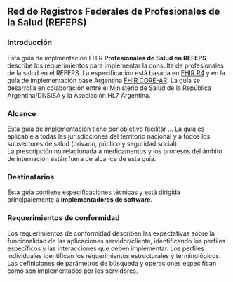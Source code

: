 ## Red de Registros Federales de Profesionales de la Salud (REFEPS)

### Introducción

Esta guía de implmentación FHIR **Profesionales de Salud en REFEPS** describe los requerimientos para implementar la consulta de profesionales de la salud en el REFEPS.
La especificación está basada en [FHIR R4](https://hl7.org/fhir/R4/) y en la guía de implementación base Argentina [FHIR CORE-AR](https://bus.msal.gob.ar/fhir/ar/core/site/index.html). La guía se desarrolla en colaboración entre el Ministerio de Salud de la República Argentina/DNSISA y la Asociación HL7 Argentina.

### Alcance

Esta guía de implementación tiene por objetivo facilitar ...
La guía es aplicable a todas las jurisdicciones del territorio nacional y a todos los subsectores de salud (privado, público y seguridad social).  
La prescripción no relacionada a medicamentos y los procesos del ámbito de internación están fuera de alcance de esta guía.

### Destinatarios

Esta guía contiene especificaciones técnicas y está dirigida principalemente a **implementadores de software**.

### Requerimientos de conformidad

Los requerimientos de conformidad describen las expectativas sobre la funcionalidad de las aplicaciones servidor/cliente, identificando los perfiles específicos y las interacciones que deben implementar. Los perfiles individuales identifican los requerimientos estructurales y terminológicos. Las definiciones de parámetros de búsqueda y operaciones especifican cómo son implementados por los servidores.
